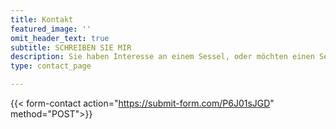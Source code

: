 ```yaml
---
title: Kontakt
featured_image: ''
omit_header_text: true
subtitle: SCHREIBEN SIE MIR
description: Sie haben Interesse an einem Sessel, oder möchten einen Sessel restaurieren lassen? Senden Sie mir eine Nachricht.
type: contact_page

---
```

{{< form-contact action="https://submit-form.com/P6J01sJGD" method="POST">}}

